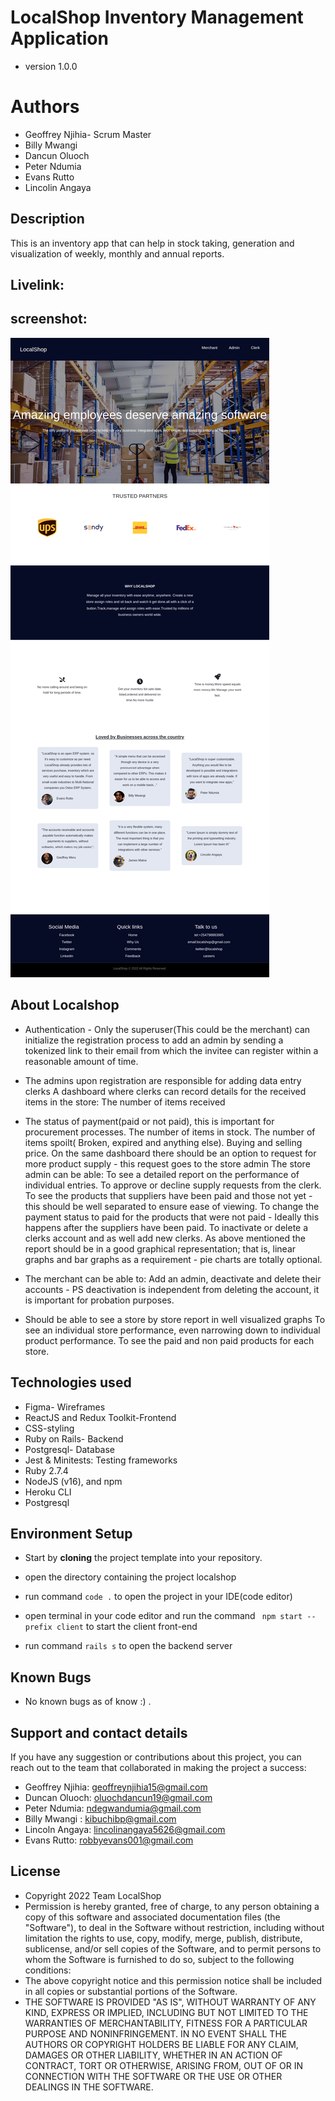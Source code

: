 # LocalShop Inventory Management Application
- version 1.0.0

# Authors
- Geoffrey Njihia- Scrum Master
- Billy Mwangi
- Dancun Oluoch
- Peter Ndumia
- Evans Rutto
- Lincolin Angaya

## Description

This is an inventory app that can help in stock taking, generation and visualization of weekly, monthly and annual reports.

## Livelink:


## screenshot:

<img src="./client/public/Localshop.png" alt="">

## About Localshop

- Authentication - Only the superuser(This could be the merchant) can initialize the registration process to add an admin by sending a tokenized link to their email from which the invitee can register within a reasonable amount of time.

- The admins upon registration are responsible for adding data entry clerks
A dashboard where clerks can record details for the received items in the store:
The number of items received
- The status of payment(paid or not paid), this is important for procurement processes.
The number of items in stock.
The number of items spoilt( Broken, expired and anything else).
Buying and selling price.
On the same dashboard there should be an option to request for more product supply - this request goes to the store admin
The store admin can be able:
To see a detailed report on the performance of individual entries.
To approve or decline supply requests from the clerk.
To see the products that suppliers have been paid and those not yet - this should be well separated to ensure ease of viewing.
To change the payment status to paid for the products that were not paid - Ideally this happens after the suppliers have been paid.
To inactivate or delete a clerks account and as well add new clerks.
As above mentioned the report should be in a good graphical representation; that is, linear graphs and bar graphs as a requirement - pie charts are totally optional.
- The merchant can be able to:
Add an admin, deactivate and delete their accounts - PS deactivation is independent from deleting the account, it is important for probation purposes.
- Should be able to see a store by store report in well visualized graphs
To see an individual store performance, even narrowing down to individual product performance.
To see the paid and non paid products for each store.

## Technologies used
- Figma- Wireframes
- ReactJS and Redux Toolkit-Frontend
- CSS-styling
- Ruby on Rails- Backend
- Postgresql- Database
- Jest & Minitests: Testing frameworks
- Ruby 2.7.4
- NodeJS (v16), and npm
- Heroku CLI
- Postgresql


## Environment Setup

- Start by **cloning**  the project template into your repository.

- open the directory containing the project localshop

- run command 
`code .` 
to open the project in your IDE(code editor)

- open terminal in your code editor and run the command
 ``` npm start --prefix client```
 to start the client front-end


-  run command
  ```rails s```
  to open the backend server 


## Known Bugs

- No known bugs as of know :) .

## Support and contact details

If you have any suggestion or contributions about this project, you can reach out to the team that collaborated in making the project a success:
- Geoffrey Njihia: geoffreynjihia15@gmail.com
- Duncan Oluoch: oluochdancun19@gmail.com
- Peter Ndumia: ndegwandumia@gmail.com
- Billy Mwangi : kibuchibp@gmail.com
- Lincoln Angaya: lincolinangaya5626@gmail.com
- Evans Rutto: robbyevans001@gmail.com

## License
- Copyright 2022 Team LocalShop
- Permission is hereby granted, free of charge, to any person obtaining a copy of this software and associated documentation files (the "Software"), to deal in the Software without restriction, including without limitation the rights to use, copy, modify, merge, publish, distribute, sublicense, and/or sell copies of the Software, and to permit persons to whom the Software is furnished to do so, subject to the following conditions:
- The above copyright notice and this permission notice shall be included in all copies or substantial portions of the Software.
- THE SOFTWARE IS PROVIDED "AS IS", WITHOUT WARRANTY OF ANY KIND, EXPRESS OR IMPLIED, INCLUDING BUT NOT LIMITED TO THE WARRANTIES OF MERCHANTABILITY, FITNESS FOR A PARTICULAR PURPOSE AND NONINFRINGEMENT. IN NO EVENT SHALL THE AUTHORS OR COPYRIGHT HOLDERS BE
LIABLE FOR ANY CLAIM, DAMAGES OR OTHER LIABILITY, WHETHER IN AN ACTION OF CONTRACT, TORT OR OTHERWISE, ARISING FROM, OUT OF OR IN CONNECTION WITH THE SOFTWARE OR THE USE OR OTHER DEALINGS IN THE SOFTWARE.




